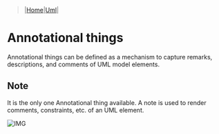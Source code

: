> |[Home](../index.md)|[Uml](/Knowledge/UML/index)|
 
# Annotational things
 
Annotational things can be defined as a mechanism to capture remarks, descriptions, and comments of UML model elements.

## Note
It is the only one Annotational thing available. A note is used to render comments, constraints, etc. of an UML element.

![IMG](https://www.tutorialspoint.com/uml/images/uml_message.jpg)